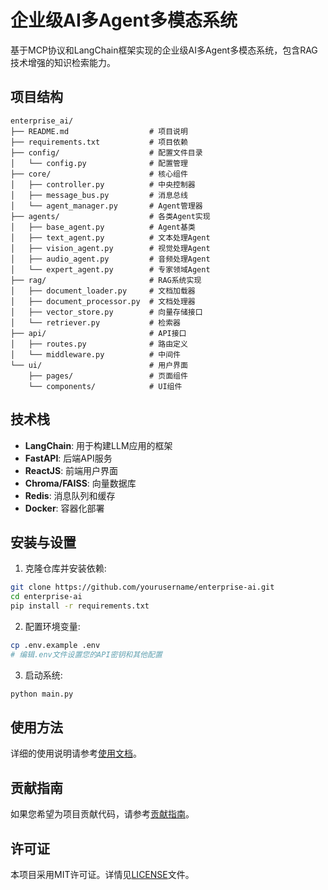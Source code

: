 # 企业级AI多Agent多模态系统

基于MCP协议和LangChain框架实现的企业级AI多Agent多模态系统，包含RAG技术增强的知识检索能力。

## 项目结构

```
enterprise_ai/
├── README.md                  # 项目说明
├── requirements.txt           # 项目依赖
├── config/                    # 配置文件目录
│   └── config.py              # 配置管理
├── core/                      # 核心组件
│   ├── controller.py          # 中央控制器
│   ├── message_bus.py         # 消息总线
│   └── agent_manager.py       # Agent管理器
├── agents/                    # 各类Agent实现
│   ├── base_agent.py          # Agent基类
│   ├── text_agent.py          # 文本处理Agent
│   ├── vision_agent.py        # 视觉处理Agent
│   ├── audio_agent.py         # 音频处理Agent
│   └── expert_agent.py        # 专家领域Agent
├── rag/                       # RAG系统实现
│   ├── document_loader.py     # 文档加载器
│   ├── document_processor.py  # 文档处理器
│   ├── vector_store.py        # 向量存储接口
│   └── retriever.py           # 检索器
├── api/                       # API接口
│   ├── routes.py              # 路由定义
│   └── middleware.py          # 中间件
└── ui/                        # 用户界面
    ├── pages/                 # 页面组件
    └── components/            # UI组件
```

## 技术栈

- **LangChain**: 用于构建LLM应用的框架
- **FastAPI**: 后端API服务
- **ReactJS**: 前端用户界面
- **Chroma/FAISS**: 向量数据库
- **Redis**: 消息队列和缓存
- **Docker**: 容器化部署

## 安装与设置

1. 克隆仓库并安装依赖:
```bash
git clone https://github.com/yourusername/enterprise-ai.git
cd enterprise-ai
pip install -r requirements.txt
```

2. 配置环境变量:
```bash
cp .env.example .env
# 编辑.env文件设置您的API密钥和其他配置
```

3. 启动系统:
```bash
python main.py
```

## 使用方法

详细的使用说明请参考[使用文档](docs/usage.md)。

## 贡献指南

如果您希望为项目贡献代码，请参考[贡献指南](CONTRIBUTING.md)。

## 许可证

本项目采用MIT许可证。详情见[LICENSE](LICENSE)文件。 